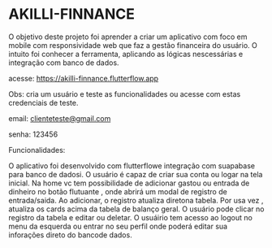 # AKILLI-FINNANCE
O objetivo deste projeto foi aprender a criar um aplicativo com foco em mobile com responsividade web que faz a gestão financeira do usuário.
O intuito foi conhecer a ferramenta, aplicando as lógicas nescessárias e integração com banco de dados.

 acesse: https://akilli-finnance.flutterflow.app

Obs: cria um usuário e teste as funcionalidades ou acesse com estas credenciais de teste.

email: clienteteste@gmail.com

senha: 123456


Funcionalidades:

O aplicativo foi desenvolvido com flutterflowe integração com suapabase para banco de dadosi.
O usuário é capaz de criar sua conta ou logar na tela inicial.
Na home vc tem possibilidade de adicionar gastou ou entrada de dinheiro no botão flutuante , onde abrirá um modal de registro de entrada/saida.
Ao adicionar, o registro atualiza diretona tabela.
Por usa vez , atualiza os cards acima da tabela de balanço geral.
O usuário pode clicar no registro da tabela e editar ou deletar.
O usuáirio tem acesso ao logout no menu da esquerda ou entrar no seu perfil onde poderá editar sua inforações direto do bancode dados.
 
